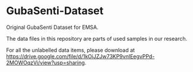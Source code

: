 # GubaSenti-Dataset
Original GubaSenti Dataset for EMSA.

The data files in this repository are parts of used samples in our research.

For all the unlabelled data items, please download at https://drive.google.com/file/d/1kOiJZJw73KP9vnIEegvPPd-2MOWOqzVi/view?usp=sharing.
